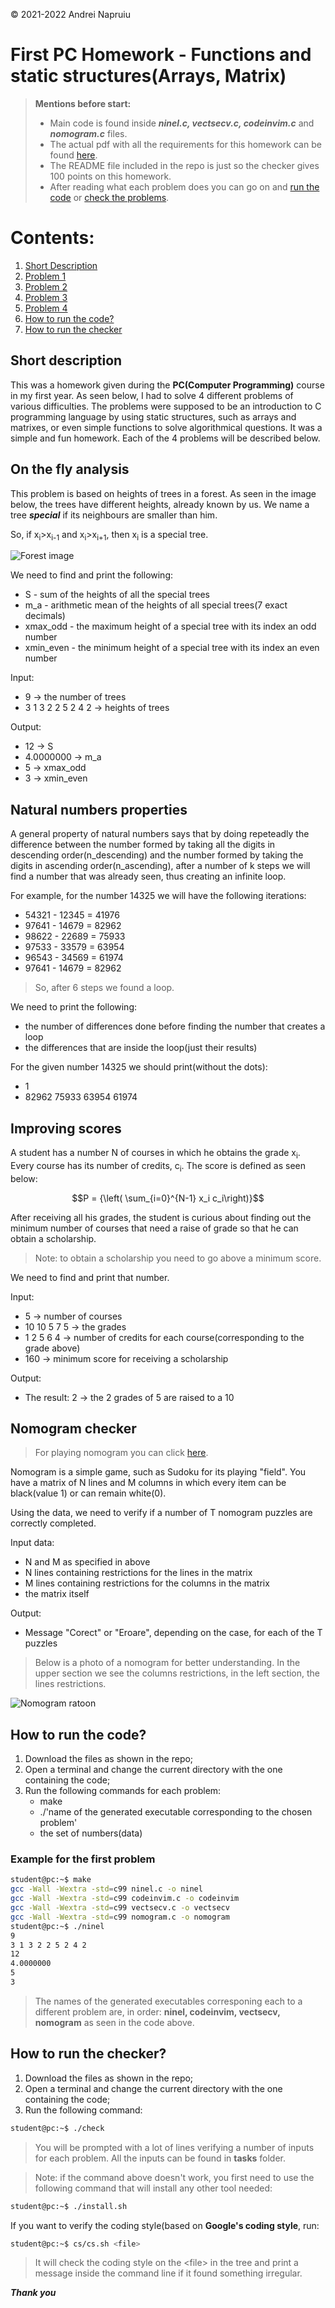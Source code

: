 &copy; 2021-2022 Andrei Napruiu

# First PC Homework - Functions and static structures(Arrays, Matrix)

> **Mentions before start:**
> + Main code is found inside ***ninel.c, vectsecv.c, codeinvim.c*** and ***nomogram.c*** files.
> + The actual pdf with all the requirements for this homework can be found [here](https://github.com/andreinapruiu/pdfs-PC/blob/main/Programare_2021___Tema_1.pdf).
> + The README file included in the repo is just so the checker gives 100 points on this homework.
> + After reading what each problem does you can go on and [run the code](#how-to-run-the-code) or [check the problems](#how-to-run-the-checker).

# Contents:
1. [Short Description](#short-description)
1. [Problem 1](#on-the-fly-analysis)
2. [Problem 2](#natural-numbers-properties)
3. [Problem 3](#improving-scores)
4. [Problem 4](#nomogram-checker)
5. [How to run the code?](#how-to-run-the-code)
6. [How to run the checker](#how-to-run-the-checker)

## Short description
This was a homework given during the **PC(Computer Programming)** course in my first year. As seen below, I had to solve 4 different problems of various difficulties. The problems were supposed to be an introduction to C programming language by using static structures, such as arrays and matrixes, or even simple functions to solve algorithmical questions. It was a simple and fun homework. Each of the 4 problems will be described below.

## On the fly analysis
This problem is based on heights of trees in a forest. As seen in the image below, the trees have different heights, already known by us. We name a tree ***special*** if its neighbours are smaller than him.

So, if x<sub>i</sub>>x<sub>i-1</sub> and x<sub>i</sub>>x<sub>i+1</sub>, then x<sub>i</sub> is a special tree.<br>

![Forest image](special_tree.png)<br>

We need to find and print the following:
- S - sum of the heights of all the special trees
- m_a - arithmetic mean of the heights of all special trees(7 exact decimals)
- xmax_odd - the maximum height of a special tree with its index an odd number
- xmin_even - the minimum height of a special tree with its index an even number

Input:
+ 9 -> the number of trees
+ 3 1 3 2 2 5 2 4 2 -> heights of trees

Output:
+ 12 -> S
+ 4.0000000 -> m_a
+ 5 -> xmax_odd
+ 3 -> xmin_even

## Natural numbers properties

A general property of natural numbers says that by doing repeteadly the difference between the number formed by taking all the digits in descending order(n_descending) and the number formed by taking the digits in ascending order(n_ascending), after a number of k steps we will find a number that was already seen, thus creating an infinite loop.

For example, for the number 14325 we will have the following iterations:
+ 54321 - 12345 = 41976
+ 97641 - 14679 = 82962
+ 98622 - 22689 = 75933
+ 97533 - 33579 = 63954
+ 96543 - 34569 = 61974
+ 97641 - 14679 = 82962

> So, after 6 steps we found a loop.

We need to print the following:
- the number of differences done before finding the number that creates a loop
- the differences that are inside the loop(just their results)

For the given number 14325 we should print(without the dots):
+ 1
+ 82962 75933 63954 61974

## Improving scores

A student has a number N of courses in which he obtains the grade x<sub>i</sub>. Every course has its number of credits, c<sub>i</sub>. The score is defined as seen below:

$$P = {\left( \sum_{i=0}^{N-1} x_i c_i\right)}$$

After receiving all his grades, the student is curious about finding out the minimum number of courses that need a raise of grade so that he can obtain a scholarship.
> Note: to obtain a scholarship you need to go above a minimum score.

We need to find and print that number.

Input:
- 5 -> number of courses
- 10 10 5 7 5 -> the grades
- 1 2 5 6 4 -> number of credits for each course(corresponding to the grade above)
- 160 -> minimum score for receiving a scholarship

Output:
- The result: 2 -> the 2 grades of 5 are raised to a 10

## Nomogram checker

> For playing nomogram you can click [here](https://www.nonograms.org).

Nomogram is a simple game, such as Sudoku for its playing "field". You have a matrix of N lines and M columns in which every item can be black(value 1) or can remain white(0). 

Using the data, we need to verify if a number of T nomogram puzzles are correctly completed.

Input data:
+ N and M as specified in above
+ N lines containing restrictions for the lines in the matrix
+ M lines containing restrictions for the columns in the matrix
+ the matrix itself

Output:
- Message "Corect" or "Eroare", depending on the case, for each of the T puzzles

> Below is a photo of a nomogram for better understanding. In the upper section we see the columns restrictions, in the left section, the lines restrictions.

![Nomogram ratoon](nomogram_photo.png)

## How to run the code?
1. Download the files as shown in the repo;
2. Open a terminal and change the current directory with the one containing the code;
3. Run the following commands for each problem:
	- make
	- ./'name of the generated executable corresponding to the chosen problem'
	- the set of numbers(data)

### Example for the first problem
```bash
student@pc:~$ make
gcc -Wall -Wextra -std=c99 ninel.c -o ninel
gcc -Wall -Wextra -std=c99 codeinvim.c -o codeinvim
gcc -Wall -Wextra -std=c99 vectsecv.c -o vectsecv
gcc -Wall -Wextra -std=c99 nomogram.c -o nomogram
student@pc:~$ ./ninel 
9
3 1 3 2 2 5 2 4 2
12
4.0000000
5
3
```

> The names of the generated executables corresponing each to a different problem are, in order: **ninel, codeinvim, vectsecv, nomogram** as seen in the code above.<br>

## How to run the checker?

1. Download the files as shown in the repo;
2. Open a terminal and change the current directory with the one containing the code;
3. Run the following command:

```bash
student@pc:~$ ./check
```

> You will be prompted with a lot of lines verifying a number of inputs for each problem. All the inputs can be found in **tasks** folder.

> Note: if the command above doesn't work, you first need to use the following command that will install any other tool needed:
```bash
student@pc:~$ ./install.sh
```

If you want to verify the coding style(based on **Google's coding style**, run:
```bash
student@pc:~$ cs/cs.sh <file>
```

> It will check the coding style on the \<file\> in the tree and print a message inside the command line if it found something irregular.

***Thank you***